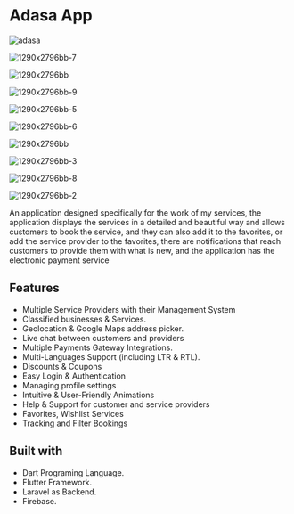 # Adasa App

![adasa](https://github.com/sameem92/Adasa/assets/140856509/c5a53a79-8982-47e2-9042-1a9573feba33)

![1290x2796bb-7](https://github.com/sameem92/Adasa/assets/140856509/ec5759e2-452a-4387-97d3-737b950fb9d1)

![1290x2796bb](https://github.com/sameem92/Adasa/assets/140856509/6fbfcc04-ab03-44b2-a452-8a6e3e2a5bf7)

![1290x2796bb-9](https://github.com/sameem92/Adasa/assets/140856509/b34c92a1-73ca-449e-b9b4-a104bc4a9803)

![1290x2796bb-5](https://github.com/sameem92/Adasa/assets/140856509/4ae236d9-1a52-4d89-bb83-4e00730045f2)

![1290x2796bb-6](https://github.com/sameem92/Adasa/assets/140856509/db992acd-9ce1-41b3-9bab-bcccf56e2eaa)

![1290x2796bb](https://github.com/sameem92/Adasa/assets/140856509/545f8ccc-73a6-4bfb-b0a4-d7304cd19e74)

![1290x2796bb-3](https://github.com/sameem92/Adasa/assets/140856509/9fb8c814-f128-447d-aec3-454a78809f11)

![1290x2796bb-8](https://github.com/sameem92/Adasa/assets/140856509/f2263b9f-90ed-493a-b102-fbfc544915d4)

![1290x2796bb-2](https://github.com/sameem92/Adasa/assets/140856509/5c2975ac-84c0-468e-b377-2bcbadc26ebe)


An application designed specifically for the work of my services, the application displays the services in a detailed and beautiful way and allows customers to book the service, and they can also add it to the favorites, or add the service provider to the favorites, there are notifications that reach customers to provide them with what is new, and the application has the electronic payment service

## Features
* Multiple Service Providers with their Management System
* Classified businesses & Services.
* Geolocation & Google Maps address picker.
* Live chat between customers and providers
* Multiple Payments Gateway Integrations.
* Multi-Languages Support (including LTR & RTL).
* Discounts & Coupons
* Easy Login & Authentication
* Managing profile settings
* Intuitive & User-Friendly Animations
* Help & Support for customer and service providers
* Favorites, Wishlist Services
* Tracking and Filter Bookings

## Built with
 - Dart Programing Language.
 - Flutter Framework.
 - Laravel as Backend.
 - Firebase.

